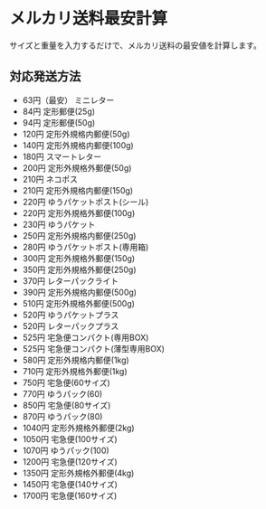 # メルカリ送料最安計算
サイズと重量を入力するだけで、メルカリ送料の最安値を計算します。
## 対応発送方法
* 63円（最安） ミニレター
* 84円 定形郵便(25g)
* 94円 定形郵便(50g)
* 120円 定形外規格内郵便(50g)
* 140円 定形外規格内郵便(100g)
* 180円 スマートレター
* 200円 定形外規格外郵便(50g)
* 210円 ネコポス
* 210円 定形外規格内郵便(150g)
* 220円 ゆうパケットポスト(シール)
* 220円 定形外規格外郵便(100g)
* 230円 ゆうパケット
* 250円 定形外規格内郵便(250g)
* 280円 ゆうパケットポスト(専用箱)
* 300円 定形外規格外郵便(150g)
* 350円 定形外規格外郵便(250g)
* 370円 レターパックライト
* 390円 定形外規格内郵便(500g)
* 510円 定形外規格外郵便(500g)
* 520円 ゆうパケットプラス
* 520円 レターパックプラス
* 525円 宅急便コンパクト(専用BOX)
* 525円 宅急便コンパクト(薄型専用BOX)
* 580円 定形外規格内郵便(1kg)
* 710円 定形外規格外郵便(1kg)
* 750円 宅急便(60サイズ)
* 770円 ゆうパック(60)
* 850円 宅急便(80サイズ)
* 870円 ゆうパック(80)
* 1040円 定形外規格外郵便(2kg)
* 1050円 宅急便(100サイズ)
* 1070円 ゆうパック(100)
* 1200円 宅急便(120サイズ)
* 1350円 定形外規格外郵便(4kg)
* 1450円 宅急便(140サイズ)
* 1700円 宅急便(160サイズ)
